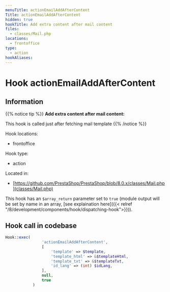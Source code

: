 ```yaml
---
menuTitle: actionEmailAddAfterContent
Title: actionEmailAddAfterContent
hidden: true
hookTitle: Add extra content after mail content
files:
  - classes/Mail.php
locations:
  - frontoffice
type:
  - action
hookAliases:
---
```


# Hook actionEmailAddAfterContent

## Information

{{% notice tip %}}
**Add extra content after mail content:** 

This hook is called just after fetching mail template
{{% /notice %}}

Hook locations: 
  - frontoffice

Hook type: 
  - action

Located in: 
  - [https://github.com/PrestaShop/PrestaShop/blob/8.0.x/classes/Mail.php](classes/Mail.php)

This hook has an `$array_return` parameter set to `true` (module output will be set by name in an array, [see explaination here]({{< relref "/8/development/components/hook/dispatching-hook">}})).

## Hook call in codebase

```php
Hook::exec(
                'actionEmailAddAfterContent',
                [
                    'template' => $template,
                    'template_html' => &$templateHtml,
                    'template_txt' => &$templateTxt,
                    'id_lang' => (int) $idLang,
                ],
                null,
                true
            )
```